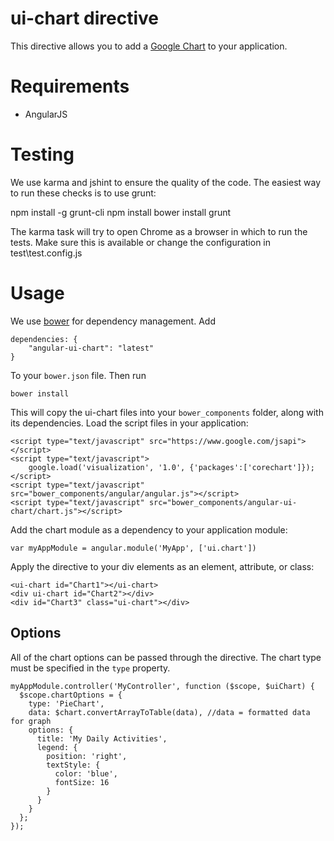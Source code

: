 # ui-chart directive

This directive allows you to add a [Google Chart](https://developers.google.com/chart/) to your application.

# Requirements

- AngularJS

# Testing

We use karma and jshint to ensure the quality of the code. The easiest way to run these checks is to use grunt:

npm install -g grunt-cli npm install bower install grunt

The karma task will try to open Chrome as a browser in which to run the tests. Make sure this is available or change the configuration in test\test.config.js

# Usage

We use [bower](http://twitter.github.com/bower/) for dependency management.  Add

    dependencies: {
        "angular-ui-chart": "latest"
    }

To your `bower.json` file. Then run

    bower install

This will copy the ui-chart files into your `bower_components` folder, along with its dependencies. Load the script files in your application:

    <script type="text/javascript" src="https://www.google.com/jsapi"></script>
    <script type="text/javascript">
        google.load('visualization', '1.0', {'packages':['corechart']});
    </script>
    <script type="text/javascript" src="bower_components/angular/angular.js"></script>
    <script type="text/javascript" src="bower_components/angular-ui-chart/chart.js"></script>

Add the chart module as a dependency to your application module:

    var myAppModule = angular.module('MyApp', ['ui.chart'])

Apply the directive to your div elements as an element, attribute, or class:

    <ui-chart id="Chart1"></ui-chart>
    <div ui-chart id="Chart2"></div>
    <div id="Chart3" class="ui-chart"></div>

## Options

All of the chart options can be passed through the directive.  The chart type must be specified in the `type` property.

    myAppModule.controller('MyController', function ($scope, $uiChart) {
      $scope.chartOptions = {
        type: 'PieChart',
        data: $chart.convertArrayToTable(data), //data = formatted data for graph
        options: {
          title: 'My Daily Activities',
          legend: {
            position: 'right',
            textStyle: {
              color: 'blue',
              fontSize: 16
            }
          }
        }
      };
    });